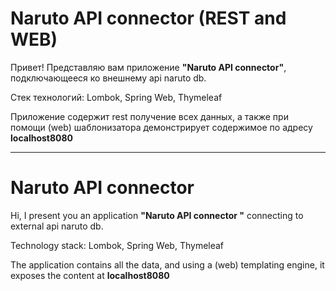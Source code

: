# Naruto API connector (REST and WEB)
Привет! Представляю вам приложение **"Naruto API connector"**, подключающееся ко внешнему api naruto db. 

Стек технологий: Lombok, Spring Web, Thymeleaf

Приложение содержит rest получение всех данных, а также при помощи (web) шаблонизатора демонстрирует содержимое по адресу **localhost8080**

---

# Naruto API connector
Hi, I present you an application **"Naruto API connector "** connecting to external api naruto db.

Technology stack: Lombok, Spring Web, Thymeleaf

The application contains all the data, and using a (web) templating engine, it exposes the content at **localhost8080**
